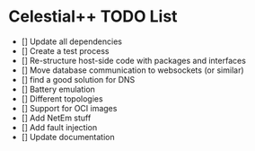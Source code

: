 # Celestial++ TODO List

- [] Update all dependencies
- [] Create a test process
- [] Re-structure host-side code with packages and interfaces
- [] Move database communication to websockets (or similar)
- [] find a good solution for DNS
- [] Battery emulation
- [] Different topologies
- [] Support for OCI images
- [] Add NetEm stuff
- [] Add fault injection
- [] Update documentation
